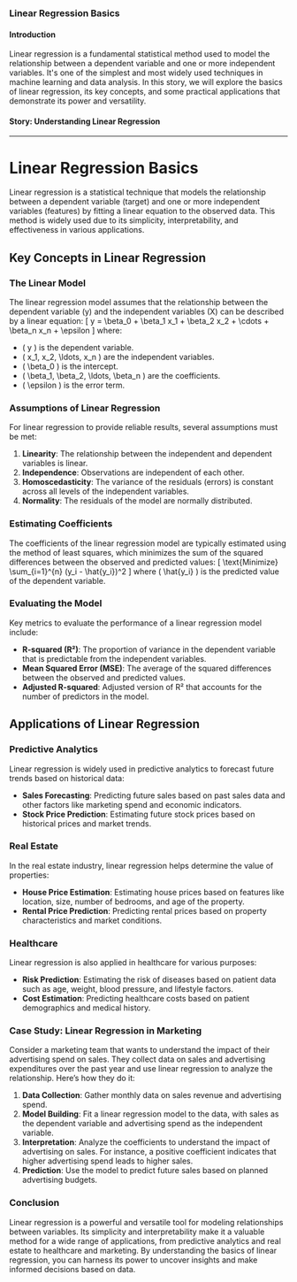 ### Linear Regression Basics

#### Introduction

Linear regression is a fundamental statistical method used to model the relationship between a dependent variable and one or more independent variables. It's one of the simplest and most widely used techniques in machine learning and data analysis. In this story, we will explore the basics of linear regression, its key concepts, and some practical applications that demonstrate its power and versatility.

#### Story: Understanding Linear Regression

---

# Linear Regression Basics

Linear regression is a statistical technique that models the relationship between a dependent variable (target) and one or more independent variables (features) by fitting a linear equation to the observed data. This method is widely used due to its simplicity, interpretability, and effectiveness in various applications.

## Key Concepts in Linear Regression

### The Linear Model

The linear regression model assumes that the relationship between the dependent variable \(y\) and the independent variables \(X\) can be described by a linear equation:
\[ y = \beta_0 + \beta_1 x_1 + \beta_2 x_2 + \cdots + \beta_n x_n + \epsilon \]
where:
- \( y \) is the dependent variable.
- \( x_1, x_2, \ldots, x_n \) are the independent variables.
- \( \beta_0 \) is the intercept.
- \( \beta_1, \beta_2, \ldots, \beta_n \) are the coefficients.
- \( \epsilon \) is the error term.

### Assumptions of Linear Regression

For linear regression to provide reliable results, several assumptions must be met:
1. **Linearity**: The relationship between the independent and dependent variables is linear.
2. **Independence**: Observations are independent of each other.
3. **Homoscedasticity**: The variance of the residuals (errors) is constant across all levels of the independent variables.
4. **Normality**: The residuals of the model are normally distributed.

### Estimating Coefficients

The coefficients of the linear regression model are typically estimated using the method of least squares, which minimizes the sum of the squared differences between the observed and predicted values:
\[ \text{Minimize} \sum_{i=1}^{n} (y_i - \hat{y_i})^2 \]
where \( \hat{y_i} \) is the predicted value of the dependent variable.

### Evaluating the Model

Key metrics to evaluate the performance of a linear regression model include:
- **R-squared (R²)**: The proportion of variance in the dependent variable that is predictable from the independent variables.
- **Mean Squared Error (MSE)**: The average of the squared differences between the observed and predicted values.
- **Adjusted R-squared**: Adjusted version of R² that accounts for the number of predictors in the model.

## Applications of Linear Regression

### Predictive Analytics

Linear regression is widely used in predictive analytics to forecast future trends based on historical data:
- **Sales Forecasting**: Predicting future sales based on past sales data and other factors like marketing spend and economic indicators.
- **Stock Price Prediction**: Estimating future stock prices based on historical prices and market trends.

### Real Estate

In the real estate industry, linear regression helps determine the value of properties:
- **House Price Estimation**: Estimating house prices based on features like location, size, number of bedrooms, and age of the property.
- **Rental Price Prediction**: Predicting rental prices based on property characteristics and market conditions.

### Healthcare

Linear regression is also applied in healthcare for various purposes:
- **Risk Prediction**: Estimating the risk of diseases based on patient data such as age, weight, blood pressure, and lifestyle factors.
- **Cost Estimation**: Predicting healthcare costs based on patient demographics and medical history.

### Case Study: Linear Regression in Marketing

Consider a marketing team that wants to understand the impact of their advertising spend on sales. They collect data on sales and advertising expenditures over the past year and use linear regression to analyze the relationship. Here’s how they do it:

1. **Data Collection**: Gather monthly data on sales revenue and advertising spend.
2. **Model Building**: Fit a linear regression model to the data, with sales as the dependent variable and advertising spend as the independent variable.
3. **Interpretation**: Analyze the coefficients to understand the impact of advertising on sales. For instance, a positive coefficient indicates that higher advertising spend leads to higher sales.
4. **Prediction**: Use the model to predict future sales based on planned advertising budgets.

### Conclusion

Linear regression is a powerful and versatile tool for modeling relationships between variables. Its simplicity and interpretability make it a valuable method for a wide range of applications, from predictive analytics and real estate to healthcare and marketing. By understanding the basics of linear regression, you can harness its power to uncover insights and make informed decisions based on data.
